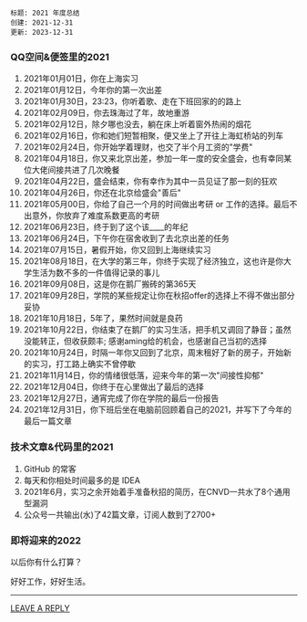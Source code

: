 ```
标题: 2021 年度总结
创建: 2021-12-31
更新: 2023-12-31
```

### QQ空间&便签里的2021

01. 2021年01月01日，你在上海实习
02. 2021年01月12日，今年你的第一次出差
03. 2021年01月30日，23:23，你听着歌、走在下班回家的的路上
04. 2021年02月09日，你去珠海过了年，故地重游
05. 2021年02月12日，除夕哪也没去，躺在床上听着窗外热闹的烟花
06. 2021年02月16日，你和她们短暂相聚，便又坐上了开往上海虹桥站的列车
07. 2021年02月24日，你开始学着理财，也交了半个月工资的"学费"
08. 2021年04月18日，你又来北京出差，参加一年一度的安全盛会，也有幸同某位大佬间接共进了几次晚餐
09. 2021年04月22日，盛会结束，你有幸作为其中一员见证了那一刻的狂欢
10. 2021年04月26日，你还在北京给盛会"善后"
11. 2021年05月00日，你给了自己一个月的时间做出考研 or 工作的选择。最后不出意外，你放弃了难度系数更高的考研
12. 2021年06月23日，终于到了这个该____的年纪
13. 2021年06月24日，下午你在宿舍收到了去北京出差的任务
14. 2021年07月15日，暑假开始，你又回到上海继续实习
15. 2021年08月18日，在大学的第三年，你终于实现了经济独立，这也许是你大学生活为数不多的一件值得记录的事儿
16. 2021年09月08日，这是你在鹅厂搬砖的第365天
17. 2021年09月28日，学院的某些规定让你在秋招offer的选择上不得不做出部分妥协
18. 2021年10月18日，5年了，果然时间就是良药
19. 2021年10月22日，你结束了在鹅厂的实习生活，把手机又调回了静音；虽然没能转正，但收获颇丰; 感谢aming给的机会，也感谢自己当初的选择
20. 2021年10月24日，时隔一年你又回到了北京，周末租好了新的房子，开始新的实习，打工路上确实不曾停歇
21. 2021年11月14日，你的情绪很低落，迎来今年的第一次"间接性抑郁"
22. 2021年12月04日，你终于在心里做出了最后的选择
23. 2021年12月27日，通宵完成了你在学院的最后一份报告
24. 2021年12月31日，你下班后坐在电脑前回顾着自己的2021，并写下了今年的最后一篇文章

### 技术文章&代码里的2021

1. GitHub 的常客
2. 每天和你相处时间最多的是 IDEA
3. 2021年6月，实习之余开始着手准备秋招的简历，在CNVD一共水了8个通用型漏洞
4. 公众号一共输出(水)了42篇文章，订阅人数到了2700+

### 即将迎来的2022

以后你有什么打算？

好好工作，好好生活。

---

[LEAVE A REPLY](https://github.com/pen4uin/blog-feedback/issues/new)

